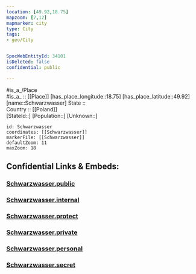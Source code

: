 ```yaml
---
location: [49.92,18.75] 
mapzoom: [7,12] 
mapmarker: city 
type: City
tags:
- geo/City


SpocWebEntityId: 34101
isDeleted: false
confidential: public

---
```

#is_a_/Place  
#is_a_ :: [[Place]] 
[has_place_longitude::18.75] 
[has_place_latitude::49.92] 
[name::Schwarzwasser] 
State ::  
Country :: [[Poland]]  
[StateId::] 
[Population::] 
[Unknown::] 


```leaflet
id: Schwarzwasser
coordinates: [[Schwarzwasser]] 
markerFile: [[Schwarzwasser]] 
defaultZoom: 11 
maxZoom: 18
```


## Confidential Links & Embeds: 

### [Schwarzwasser.public](/_public/\Earth\Continent\Europe\Europe~East\Poland\Provinces~Poland\Silesian\CitySchwarzwasser.public.md) 

### [Schwarzwasser.internal](/_internal/\Earth\Continent\Europe\Europe~East\Poland\Provinces~Poland\Silesian\CitySchwarzwasser.internal.md) 

### [Schwarzwasser.protect](/_protect/\Earth\Continent\Europe\Europe~East\Poland\Provinces~Poland\Silesian\CitySchwarzwasser.protect.md) 

### [Schwarzwasser.private](/_private/\Earth\Continent\Europe\Europe~East\Poland\Provinces~Poland\Silesian\CitySchwarzwasser.private.md) 

### [Schwarzwasser.personal](/_personal/\Earth\Continent\Europe\Europe~East\Poland\Provinces~Poland\Silesian\CitySchwarzwasser.personal.md) 

### [Schwarzwasser.secret](/_secret/\Earth\Continent\Europe\Europe~East\Poland\Provinces~Poland\Silesian\CitySchwarzwasser.secret.md)

